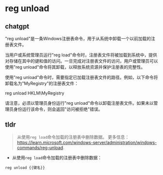 # reg unload 
## chatgpt 
"reg unload"是一条Windows注册表命令，用于从系统中卸载一个以前加载的注册表文件。

当用户或系统管理员运行"reg load"命令时，注册表文件将被加载到系统中，提供对存储在其中的键和值的访问。一旦完成对注册表文件的访问，用户或管理员可以使用"reg unload"命令将其卸载，以释放系统资源并保护注册表的完整性。

使用"reg unload"命令时，需要指定已加载注册表文件的路径。例如，以下命令将卸载名为"MyRegistry"的注册表文件：

reg unload HKLM\MyRegistry

请注意，必须以管理员身份运行"reg unload"命令以卸载注册表文件。如果未以管理员身份运行该命令，则会返回"访问被拒绝"错误。 

## tldr 
 
> 从使用`reg load`命令加载的注册表中删除数据。
> 更多信息：<https://learn.microsoft.com/windows-server/administration/windows-commands/reg-unload>.

- 从使用`reg load`命令加载的注册表中删除数据：

`reg unload {{键名}}`
